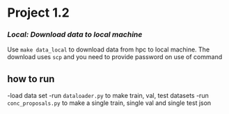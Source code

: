 # Project 1.2

### *Local: Download data to local machine*
Use `make data_local` to download data from hpc to local machine. The download uses `scp` and you need to provide password on use of command


## how to run 

-load data set 
-run `dataloader.py` to make train, val, test datasets
-run `conc_proposals.py` to make a single train, single val and single test json 
